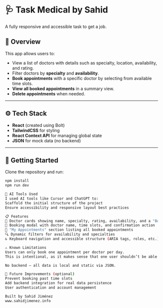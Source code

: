 # 🩺 Task Medical by Sahid

A fully responsive and accessible task to get a job.

## 📌 Overview

This app allows users to:
- View a list of doctors with details such as specialty, location, availability, and rating.
- Filter doctors by **specialty** and **availability**.
- **Book appointments** with a specific doctor by selecting from available time slots.
- **View all booked appointments** in a summary view.
- **Delete appointments** when needed.

---

## ⚙️ Tech Stack

- **React** (created using Bolt)
- **TailwindCSS** for styling
- **React Context API** for managing global state
- **JSON** for mock data (no backend)

---

## 🚀 Getting Started

Clone the repository and run:

```bash
npm install
npm run dev

🤖 AI Tools Used
I used AI tools like Cursor and ChatGPT to:
Scaffold the initial structure of the project
Ensure accessibility and responsive layout best practices

📋 Features
📇 Doctor cards showing name, specialty, rating, availability, and a "Book Appointment" button
📅 Booking modal with doctor name, time slots, and confirmation action
🧾 "My Appointments" section listing all booked appointments
🔍 Dynamic filters for availability and specialties
♿ Keyboard navigation and accessible structure (ARIA tags, roles, etc.)

⚠️ Known Limitations
Users can only book one appointment per doctor per day.
This is intentional, as it makes sense that one user shouldn’t be able to book every slot for the same doctor.

No backend – all data is local and static via JSON.

📎 Future Improvements (optional)
Prevent booking past time slots
Add backend integration for real data persistence
User authentication and account management

Built by Sahid Jiménez
www.sahidjimenez.info